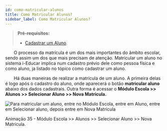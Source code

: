 ```yaml
---
id: como-matricular-alunos
title: Como Matricular Alunos?
sidebar_label: Como Matricular Alunos?
---
```


>**Pré-requisitos:**
>* [Cadastrar um Aluno](user-como-cadastrar-um-aluno).

&nbsp;&nbsp;&nbsp;&nbsp;&nbsp;&nbsp;&nbsp;O processo da matrícula é um dos mais importantes do âmbito escolar, sendo assim um dos que mais precisam de atenção. Matricular um aluno no sistema i-Educar implica num cadastro prévio dele como pessoa física e como aluno, ja listado no tópico como cadastrar um aluno.

&nbsp;&nbsp;&nbsp;&nbsp;&nbsp;&nbsp;&nbsp;Há duas maneiras de realizar a matrícula de um aluno. A primeira delas é logo após o cadastro do aluno, onde aparecerá o botão **matricular aluno** abaixo dos dados cadastrais. Outra forma é acessar o **Módulo Escola >> Alunos >> Selecionar Aluno >> Nova Matrícula.**

![Para matricular um aluno, entre no Módulo Escola, entre em Aluno, entre em Selecionar aluno, depois entre em Nova Matrícula](/img/treinamento-gif/matricular_aluno.gif)

<p class="centerText">Animação 35 - Módulo Escola >> Alunos >> Selecionar Aluno >> Nova Matrícula.</p>